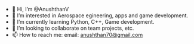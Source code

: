 - 👋 Hi, I’m @AnushthanV
- 👀 I’m interested in Aerospace egineering, apps and game development.
- 🌱 I’m currently learning Python, C++, Game development.
- 💞️ I’m looking to collaborate on team projects, etc.
- 📫 How to reach me: email: anushthan70@gmail.com

<!---
AnushthanV/AnushthanV is a ✨ special ✨ repository because its `README.md` (this file) appears on your GitHub profile.
You can click the Preview link to take a look at your changes.
--->
